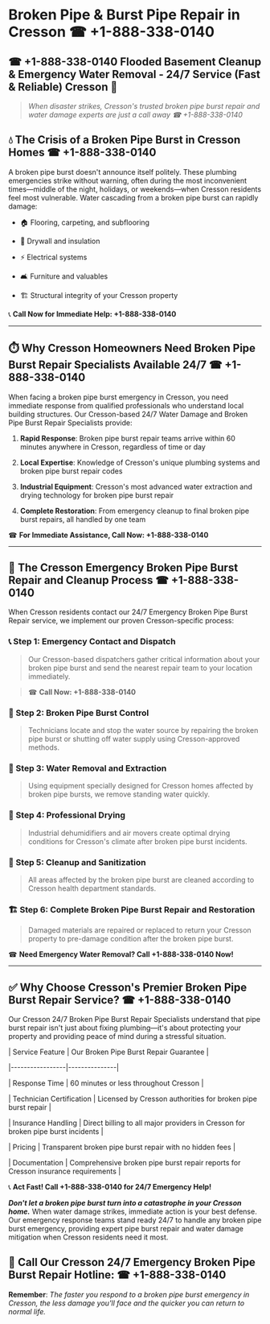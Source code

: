 # Broken Pipe & Burst Pipe Repair in Cresson ☎ +1-888-338-0140  
## ☎ +1-888-338-0140 Flooded Basement Cleanup & Emergency Water Removal - 24/7 Service (Fast & Reliable) Cresson 🚨  

> *When disaster strikes, Cresson's trusted broken pipe burst repair and water damage experts are just a call away ☎ +1-888-338-0140*  

## 💧 The Crisis of a Broken Pipe Burst in Cresson Homes ☎ +1-888-338-0140  

A broken pipe burst doesn't announce itself politely. These plumbing emergencies strike without warning, often during the most inconvenient times—middle of the night, holidays, or weekends—when Cresson residents feel most vulnerable. Water cascading from a broken pipe burst can rapidly damage:  

* 🏠 Flooring, carpeting, and subflooring  
* 🧱 Drywall and insulation  
* ⚡ Electrical systems  
* 🛋️ Furniture and valuables  
* 🏗️ Structural integrity of your Cresson property  

📞 **Call Now for Immediate Help: +1-888-338-0140**  

---  

## ⏱️ Why Cresson Homeowners Need Broken Pipe Burst Repair Specialists Available 24/7 ☎ +1-888-338-0140  

When facing a broken pipe burst emergency in Cresson, you need immediate response from qualified professionals who understand local building structures. Our Cresson-based 24/7 Water Damage and Broken Pipe Burst Repair Specialists provide:  

1. **Rapid Response**: Broken pipe burst repair teams arrive within 60 minutes anywhere in Cresson, regardless of time or day  
2. **Local Expertise**: Knowledge of Cresson's unique plumbing systems and broken pipe burst repair codes  
3. **Industrial Equipment**: Cresson's most advanced water extraction and drying technology for broken pipe burst repair  
4. **Complete Restoration**: From emergency cleanup to final broken pipe burst repairs, all handled by one team  

☎ **For Immediate Assistance, Call Now: +1-888-338-0140**  

---  

## 🔧 The Cresson Emergency Broken Pipe Burst Repair and Cleanup Process ☎ +1-888-338-0140  

When Cresson residents contact our 24/7 Emergency Broken Pipe Burst Repair service, we implement our proven Cresson-specific process:  

### 📞 Step 1: Emergency Contact and Dispatch  
> Our Cresson-based dispatchers gather critical information about your broken pipe burst and send the nearest repair team to your location immediately.  
> ☎ **Call Now: +1-888-338-0140**  

### 🚿 Step 2: Broken Pipe Burst Control  
> Technicians locate and stop the water source by repairing the broken pipe burst or shutting off water supply using Cresson-approved methods.  

### 🌊 Step 3: Water Removal and Extraction  
> Using equipment specially designed for Cresson homes affected by broken pipe bursts, we remove standing water quickly.  

### 💨 Step 4: Professional Drying  
> Industrial dehumidifiers and air movers create optimal drying conditions for Cresson's climate after broken pipe burst incidents.  

### 🧼 Step 5: Cleanup and Sanitization  
> All areas affected by the broken pipe burst are cleaned according to Cresson health department standards.  

### 🏗️ Step 6: Complete Broken Pipe Burst Repair and Restoration  
> Damaged materials are repaired or replaced to return your Cresson property to pre-damage condition after the broken pipe burst.  

☎ **Need Emergency Water Removal? Call +1-888-338-0140 Now!**  

---  

## ✅ Why Choose Cresson's Premier Broken Pipe Burst Repair Service? ☎ +1-888-338-0140  

Our Cresson 24/7 Broken Pipe Burst Repair Specialists understand that pipe burst repair isn't just about fixing plumbing—it's about protecting your property and providing peace of mind during a stressful situation.  

| Service Feature | Our Broken Pipe Burst Repair Guarantee |  
|-----------------|---------------|  
| Response Time | 60 minutes or less throughout Cresson |  
| Technician Certification | Licensed by Cresson authorities for broken pipe burst repair |  
| Insurance Handling | Direct billing to all major providers in Cresson for broken pipe burst incidents |  
| Pricing | Transparent broken pipe burst repair with no hidden fees |  
| Documentation | Comprehensive broken pipe burst repair reports for Cresson insurance requirements |  

📞 **Act Fast! Call +1-888-338-0140 for 24/7 Emergency Help!**  

***Don't let a broken pipe burst turn into a catastrophe in your Cresson home.*** When water damage strikes, immediate action is your best defense. Our emergency response teams stand ready 24/7 to handle any broken pipe burst emergency, providing expert pipe burst repair and water damage mitigation when Cresson residents need it most.  

## 📱 Call Our Cresson 24/7 Emergency Broken Pipe Burst Repair Hotline: ☎ +1-888-338-0140  

**Remember**: *The faster you respond to a broken pipe burst emergency in Cresson, the less damage you'll face and the quicker you can return to normal life.*